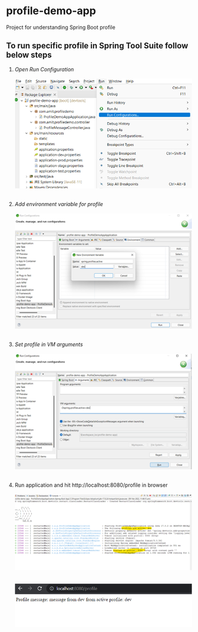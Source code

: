 # profile-demo-app
Project for understanding Spring Boot profile

## To run specific profile in Spring Tool Suite follow below steps
1. *Open Run Configuration*<br>    
  ![Configuration Step 1](assets/config-step-1.png)<br><br>

2. *Add environment variable for profile*<br>  
  ![Configuration Step 2](assets/config-step-2.png)<br><br>

3. *Set profile in VM arguments*<br>   
  ![Configuration Step 3](assets/config-step-3.png)<br><br>

4. Run application and hit http://localhost:8080/profile in browser<br>  
  ![Configuration Step 4](assets/config-step-4.png) <br>  <br>  
  ![Configuration Step 5](assets/config-step-5.png) <br>  
